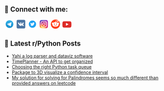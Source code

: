 ## 🔎 Connect with me:
[<img src="https://github.com/bullbesh/bullbesh/blob/main/images/Telegram.png" width="32" height="32" />](https://t.me/bullbesh)
[<img src="https://github.com/bullbesh/bullbesh/blob/main/images/VK.png" width="32" height="32" />](https://vk.com/bullbesh)
[<img src="https://github.com/bullbesh/bullbesh/blob/main/images/Twitter.png" width="32" height="32" />](https://twitter.com/bullbesh1)
[<img src="https://github.com/bullbesh/bullbesh/blob/main/images/Instagram.png" width="32" height="32" />](https://www.instagram.com/bullbesh)
[<img src="https://github.com/bullbesh/bullbesh/blob/main/images/Reddit.png" width="32" height="32" />](https://www.reddit.com/user/bullbesh)
[<img src="https://github.com/bullbesh/bullbesh/blob/main/images/YouTube.png" width="32" height="32" />](https://www.youtube.com/channel/UCtfjRs6uzgq5mfm8S06WTcg)

## 📕 Latest r/Python Posts
<!-- BLOG-POST-LIST:START -->
- [Yahi a log parser and dataviz software](https://www.reddit.com/r/Python/comments/1k2bwtq/yahi_a_log_parser_and_dataviz_software/)
- [TimePlanner - An API to get organized](https://www.reddit.com/r/Python/comments/1k29675/timeplanner_an_api_to_get_organized/)
- [Choosing the right Python task queue](https://www.reddit.com/r/Python/comments/1k28gq0/choosing_the_right_python_task_queue/)
- [Package to 3D visualize a confidence interval](https://www.reddit.com/r/Python/comments/1k2622m/package_to_3d_visualize_a_confidence_interval/)
- [My solution for solving for Palindromes seems so much different than provided answers on leetcode](https://www.reddit.com/r/Python/comments/1k24p26/my_solution_for_solving_for_palindromes_seems_so/)
<!-- BLOG-POST-LIST:END -->
